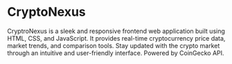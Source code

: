 # CryptoNexus
CryptroNexus is a sleek and responsive frontend web application built using HTML, CSS, and JavaScript. It provides real-time cryptocurrency price data, market trends, and comparison tools. Stay updated with the crypto market through an intuitive and user-friendly interface. Powered by CoinGecko API.
